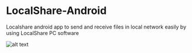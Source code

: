 # LocalShare-Android
Localshare android app to send and receive files in local network easily by using LocalShare PC software

![alt text](https://user-images.githubusercontent.com/57284207/284610013-73a10eb7-5368-4e17-bd90-cb49049cc9ce.png)
